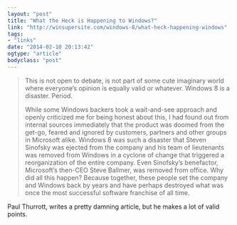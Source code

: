 ```yaml
---
layout: "post"
title: "What the Heck is Happening to Windows?"
link: "http://winsupersite.com/windows-8/what-heck-happening-windows"
tags: 
- "links"
date: "2014-02-10 20:13:42"
ogtype: "article"
bodyclass: "post"
---
```


> This is not open to debate, is not part of some cute imaginary world where everyone’s opinion is equally valid or whatever. Windows 8 is a disaster. Period.
> 
> While some Windows backers took a wait-and-see approach and openly criticized me for being honest about this, I had found out from internal sources immediately that the product was doomed from the get-go, feared and ignored by customers, partners and other groups in Microsoft alike. Windows 8 was such a disaster that Steven Sinofsky was ejected from the company and his team of lieutenants was removed from Windows in a cyclone of change that triggered a reorganization of the entire company. Even Sinofsky’s benefactor, Microsoft’s then-CEO Steve Ballmer, was removed from office. Why did all this happen? Because together, these people set the company and Windows back by years and have perhaps destroyed what was once the most successful software franchise of all time.

Paul Thurrott, writes a pretty damning article, but he makes a lot of valid points.